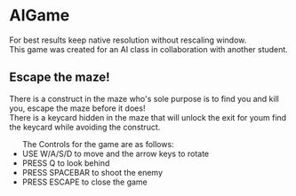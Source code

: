 # AIGame
For best results keep native resolution without rescaling window.</br>
This game was created for an AI class in collaboration with another student.</br>

## Escape the maze!
There is a construct in the maze who's sole purpose is to find you and kill you, escape the maze before it does!</br>
There is a keycard hidden in the maze that will unlock the exit for youm find the keycard while avoiding the construct.


<ul>
The Controls for the game are as follows:
<li>USE W/A/S/D to move and the arrow keys to rotate</li>
<li>PRESS Q to look behind</li>
<li>PRESS SPACEBAR to shoot the enemy</li>
<li>PRESS ESCAPE to close the game</li>
</ul>
